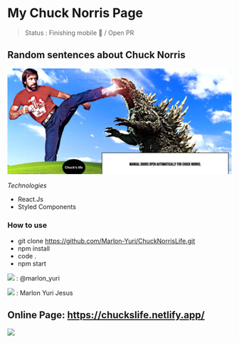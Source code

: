 # My Chuck Norris Page

> Status : Finishing mobile 🚧 / Open PR


## Random sentences about Chuck Norris

<img width ='600px' src ='https://github.com/Marlon-Yuri/ChuckNorrisLife/blob/master/src/assets/chuckreadme.png' />

*Technologies*

+ React.Js
+ Styled Components


### How to use
 
 - git clone https://github.com/Marlon-Yuri/ChuckNorrisLife.git
 - npm install
 - code .
 - npm start
 
<img src ='https://img.shields.io/badge/Instagram-E4405F?style=for-the-badge&logo=instagram&logoColor=white' /> : @marlon_yuri

<img src ='https://img.shields.io/badge/LinkedIn-0077B5?style=for-the-badge&logo=linkedin&logoColor=white' />  : Marlon Yuri Jesus

## Online Page: https://chuckslife.netlify.app/

<a href = 'https://www.instagram.com/marlon_yuri/'> <img src ='https://img.shields.io/badge/Instagram-E4405F?style=for-the-badge&logo=instagram&logoColor=white' /> </a>
